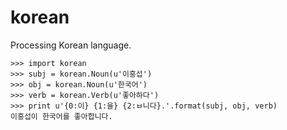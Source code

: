 korean
======

Processing Korean language.

    >>> import korean
    >>> subj = korean.Noun(u'이흥섭')
    >>> obj = korean.Noun(u'한국어')
    >>> verb = korean.Verb(u'좋아하다')
    >>> print u'{0:이} {1:을} {2:ㅂ니다}.'.format(subj, obj, verb)
    이흥섭이 한국어를 좋아합니다.
